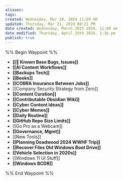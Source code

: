 ```yaml
---
aliases: 
tags: 
created: Wednesday, Mar 20, 2024 11:09 AM
updated: Thursday, Mar 21, 2024 08:21 PM
date created: Wednesday, March 20th 2024, 11:09 am
date modified: Thursday, April 25th 2024, 1:36 pm
publish: true
---
```


%% Begin Waypoint %%
- **[[🐛 Known Base Bugs, Issues]]**
- **[[AI Content Workflows]]**
- **[[Backups Tech]]**
- **[[Books]]**
- **[[COBRA Insurance Between Jobs]]**
- [[Company Security Strategy from Zero]]
- **[[Content Curation]]**
- **[[Contributable Obsidian Wiki]]**
- **[[Cyber Content Ideas]]**
- **[[Cyber Memes]]**
- **[[Daily Routine]]**
- **[[GitHub Repo Size Limits]]**
- [[Go Pro as a Webcam]]
- **[[Governance, Mgmt]]**
- [[New Tools]]
- **[[Planning Deadwood 2024 WWHF Trip]]**
- **[[Recover Files Old Windows Boot Drive]]**
- **[[Vehicle Selection in 2020s]]**
- [[Windows 11 UI Stuff]]
- **[[Windows BCDR]]**

%% End Waypoint %%